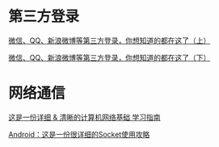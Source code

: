 # 第三方登录

[微信、QQ、新浪微博等第三方登录，你想知道的都在这了（上）](https://www.jianshu.com/p/133d84042483)

[微信、QQ、新浪微博等第三方登录，你想知道的都在这了（下）](https://www.jianshu.com/p/e2636421eba5)

# 网络通信

[这是一份详细 & 清晰的计算机网络基础 学习指南](https://www.jianshu.com/p/45d27f3e1196)

[Android：这是一份很详细的Socket使用攻略](https://www.jianshu.com/p/089fb79e308b)
